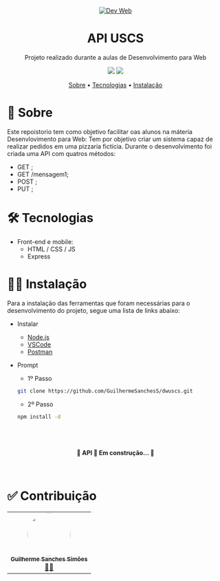 <p align="center">
  <a href="https://github.com/GuilhermeSanchesS/">
    <img src="https://i.giphy.com/media/dWesBcTLavkZuG35MI/giphy.webp"  alt="Dev Web" />
  </a>
</p>

<h1 align="center">API USCS</h1>
<p align="center">Projeto realizado durante a aulas de Desenvolvimento para Web</p>

<p align="center">
  <img src="https://img.shields.io/static/v1?label=npm&message=6.14.6&color=C53534&style=flat-square&logo=npm"/>
  <img src="https://img.shields.io/static/v1?label=express&message=^4.17.1&color=000000&style=flat-square&logo=express"/>
</p>

<p align="center">
 <a href="#-sobre">Sobre</a> •
 <a href="#-tecnologias">Tecnologias</a> • 
 <a href="#-instalação">Instalação</a>
</p>

# 📖 Sobre
<p>Este repoistorio tem como objetivo facilitar oas alunos na máteria Desenvlovimento para Web: Tem por objetivo criar um sistema capaz de realizar pedidos em uma pizzaria fictícia. Durante o desenvolvimento foi criada uma 
API com quatros métodos:</p>

- GET ;
- GET /mensagem1;
- POST ;
- PUT ;

<h1>🛠 Tecnologias</h1>

- Front-end e mobile:
  - HTML / CSS / JS 
  - Express
 

<h1>👨‍💻 Instalação</h1>
<p>Para a instalação das ferramentas que foram necessárias para o desenvolvimento do projeto, segue uma lista de links abaixo:</p>

- Instalar
  - [Node.js](http://nodejs.org/)
  - [VSCode](https://code.visualstudio.com/)
  - [Postman](https://www.postman.com/)
  
- Prompt

  - 1º Passo
  
  ```bash
  git clone https://github.com/GuilhermeSanchesS/dwuscs.git
  ```
  - 2º Passo
  
  ```bash
  npm install -d
  ```
<br>
<br>
<h4 align="center"> 
	🚧  API 🚀 Em construção...  🚧
</h4>
<br>
<h1>✅ Contribuição</h1>

<table>
  <tr>
    <td align="center"><a href="https://www.linkedin.com/in/guilherme-sanches-sim%C3%B5es-4b28b0135/"><img style="border-radius: 50%;" src="https://avatars.githubusercontent.com/u/62891985?s=460&u=0a10365bfb4c5ef1f5ac4e83a8caedb609f5c3aa&v=4" width="100px;" alt=""/><br /><sub><b>Guilherme Sanches Simões</b></sub></a><br /><a href="https://www.uscs.edu.br/" title="USCS">👨‍🚀</a></td>
  </tr>
</table>

